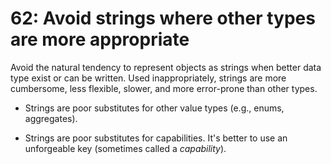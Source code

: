 # 62: Avoid strings where other types are more appropriate

Avoid the natural tendency to represent objects as strings when better data type exist or can be written. Used inappropriately, strings are more cumbersome, less flexible, slower, and more error-prone than other types.

* Strings are poor substitutes for other value types (e.g., enums, aggregates).

* Strings are poor substitutes for capabilities. It's better to use an unforgeable key (sometimes called a *capability*).
